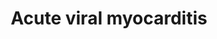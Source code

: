 ---
annotations:
- type: Pathway Ontology
  value: myocarditis pathway
- type: Pathway Ontology
  value: disease pathway
- type: Disease Ontology
  value: viral infectious disease
- type: Cell Type Ontology
  value: cardiac muscle cell
- type: Pathway Ontology
  value: cardiomyopathy pathway
- type: Disease Ontology
  value: myocarditis
authors:
- Olivier.traets
- Fehrhart
- Egonw
- Khanspers
- MaintBot
- Marvin M2
- Eweitz
- Finterly
communities:
- RareDiseases
description: Viral myocarditis is a rare cardiac disease associated with the inflammation
  and injury of the myocardium. The downstream effects are a product of cooperation
  between viral processes and both the adaptive as innate host's immune response.
  Acute appearance of myocarditis is mostly idiopathic, i.e. of unknown origin. Primarily
  established on clinical observation and limited epidemiologic studies. Most studied
  cases are coxsackie, adeno and human immunodeficiency virus. Grey compartments describe
  extracellular matrix. Direct lines indicate downstream effects and dashed lines
  indicate speculative research.
last-edited: 2022-02-26
organisms:
- Homo sapiens
redirect_from:
- /index.php/Pathway:WP4298
- /instance/WP4298
schema-jsonld:
- '@context': https://schema.org/
  '@id': https://wikipathways.github.io/pathways/WP4298.html
  '@type': Dataset
  creator:
    '@type': Organization
    name: WikiPathways
  description: Viral myocarditis is a rare cardiac disease associated with the inflammation
    and injury of the myocardium. The downstream effects are a product of cooperation
    between viral processes and both the adaptive as innate host's immune response.
    Acute appearance of myocarditis is mostly idiopathic, i.e. of unknown origin.
    Primarily established on clinical observation and limited epidemiologic studies.
    Most studied cases are coxsackie, adeno and human immunodeficiency virus. Grey
    compartments describe extracellular matrix. Direct lines indicate downstream effects
    and dashed lines indicate speculative research.
  keywords:
  - ''
  - Catenin beta-1
  - ECM-receptor interaction
  - CASP6
  - TGFB1
  - MEK 1/2
  - Pro-IL-18
  - MMP9
  - LAMA2
  - DAG1-a
  - NOD2
  - CCR5
  - SGCG
  - CREB1
  - JAK1
  - Ca2+
  - CHRAC1
  - EIF4G2
  - long-term endemicity of distinct genotypes. J Gen Virol 2000;81 Part 3:803-812.
  - BAX
  - ABL1
  - STAT3
  - RASA1
  - subcontinent. J Infect Dis 1995;171:1399-1405.
  - cd86
  - DFFB-45
  - JNK1
  - SOCS1
  - CASP2
  - Molecular epidemiology of wild poliovirus type 1 in Europe, the Middle East, and
    the Indian
  - Dystrophin
  - T cell receptor alpha chain V region
  - MAPK3
  - CASP9
  - IL1
  - BNIP2
  - Nitric oxide synthase
  - DAG1-B
  - CD55
  - Myocarditis
  - TLR5
  - dipeptide
  - ABL2
  - Matrix metalloproteinases
  - CD40LG
  - Macrophage
  - TLR3
  - Tyrosine kinase
  - PABPC1
  - AIF1
  - TNFRSM5
  - KRT8
  - pro-IL-1beta
  - Cd28
  - CAR
  - PARP1
  - CASP7
  - DFFA/ICAD
  - 'and disclosure of the correct VP1/2A(pro) cleavage site: evidence for high genomic
    diversity and'
  - ITGAL
  - Herbimycin A
  - IL12B
  - FYN
  - CASP3
  - 135 S A-particle
  - hsp27
  - contraction
  - ILK
  - MKK 4/7
  - CVB3
  - NLRP3
  - Proteasome
  - PAR
  - CAAP1
  - NFKB2
  - 'peptidoglycan muramyl '
  - TLR4
  - BCL2
  - reactive oxygen species generators
  - STAT1
  - IL10
  - prostaglandin E2
  - SOS1
  - CCND1
  - 34. Mulders MN, Salminen M, Kalkkinen N, Hovi T. Molecular epidemiology of coxsackievirus
    B4
  - ACTB
  - glycophosphatidylinositol
  - MYH6
  - BH3 Bid
  - CASP8
  - Perforin-1
  - DAF
  - Endothelin-1
  - T-cell receptor beta chain V region
  - CAV1
  - p53
  - CCR3
  - AKT1
  - 35. Rico-Hesse R, Pallansch MA, Nottay BK, Kew OM. Geographic distribution of
    wild poliovirus
  - HLA-DMA
  - ganglioside GM1
  - TICAM1
  - IgG
  - MHCII
  - type 1 genotypes. Virology 1987;160:311-322.
  - 'Striated muscle '
  - SGCD
  - SGCB
  - CXADR
  - IL12A
  - TNF-a
  - ITGB2
  - IFNG
  - CYCS
  - c-Jun
  - Viral entry
  - GSK3B
  - SRC
  - NF-kB
  - MHC-1
  - 2A^PRO
  - IL2
  - IL6
  - PIK3
  - CD80
  - 3C^PRO
  - RAC2
  - CD4
  - BCL2L1
  - ATF-2
  - PTCRA
  - ENDOG
  - MK2
  - DMD
  - DAP5
  - RAC3
  - RAF-1
  - PYCARD
  - MAPK1
  - EIF4G1
  - MKK 3/6
  - SGCA
  - CXCR4
  license: CC0
  name: Acute viral myocarditis
seo: CreativeWork
title: Acute viral myocarditis
wpid: WP4298
---